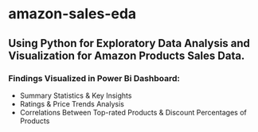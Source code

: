 # amazon-sales-eda

## Using Python for Exploratory Data Analysis and Visualization for Amazon Products Sales Data.

### Findings Visualized in Power Bi Dashboard: 
- Summary Statistics & Key Insights
- Ratings & Price Trends Analysis
- Correlations Between Top-rated Products & Discount Percentages of Products
